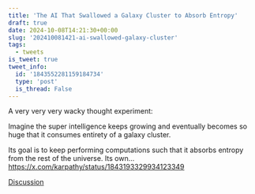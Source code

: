 ```yaml
---
title: 'The AI That Swallowed a Galaxy Cluster to Absorb Entropy'
draft: true
date: 2024-10-08T14:21:30+00:00
slug: '202410081421-ai-swallowed-galaxy-cluster'
tags:
  - tweets
is_tweet: true
tweet_info:
  id: '1843552281159184734'
  type: 'post'
  is_thread: False
---
```




A very very very wacky thought experiment:

Imagine the super intelligence keeps growing and eventually becomes so huge that it consumes entirety of a galaxy cluster.

Its goal is to keep performing computations such that it absorbs entropy from the rest of the universe. Its own… <https://x.com/karpathy/status/1843193329934123349>

[Discussion](https://x.com/sytelus/status/1843552281159184734)
